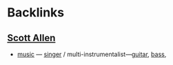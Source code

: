 
# Backlinks
## [Scott Allen](<Scott Allen.md>)
- [music](<music.md>) — [singer](<singer.md>) / multi-instrumentalist—[guitar](<guitar.md>), [bass](<bass.md>),

